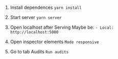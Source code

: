 1. Install dependences
      `yarn install`

2. Start server
    `yarn server`
 
3. Open localhost after Serving
    Maybe be:
    `- Local:            http://localhost:5000`     

4. Open inspector elements
    `Mode responsive`
    
5. Go to tab Audits
  `Run audits`
